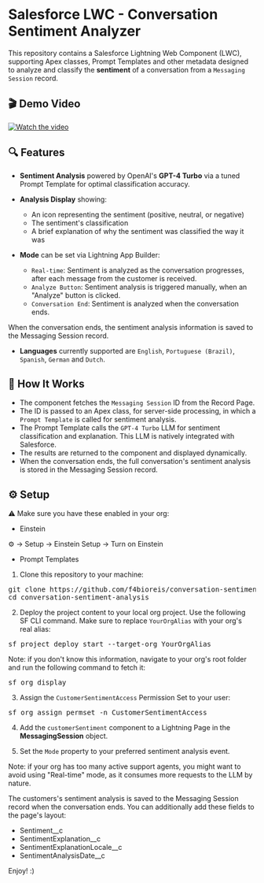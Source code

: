 # Salesforce LWC - Conversation Sentiment Analyzer

This repository contains a Salesforce Lightning Web Component (LWC), supporting Apex classes, Prompt Templates and other metadata designed to analyze and classify the **sentiment** of a conversation from a `Messaging Session` record.

## 🎬 Demo Video

[![Watch the video](https://i9.ytimg.com/vi/36AtaGBDOVQ/hqdefault.jpg?v=6805f904&sqp=CID2l8AG&rs=AOn4CLBRJopEhb_2Gv9F96cAKdoEYBkf8Q)](https://www.youtube.com/watch?v=36AtaGBDOVQ)

## 🔍 Features

- **Sentiment Analysis** powered by OpenAI's **GPT-4 Turbo** via a tuned Prompt Template for optimal classification accuracy.
  
- **Analysis Display** showing:
  - An icon representing the sentiment (positive, neutral, or negative)
  - The sentiment's classification
  - A brief explanation of why the sentiment was classified the way it was
    
- **Mode** can be set via Lightning App Builder:
  - `Real-time`: Sentiment is analyzed as the conversation progresses, after each message from the customer is received.
  - `Analyze Button`: Sentiment analysis is triggered manually, when an "Analyze" button is clicked.
  - `Conversation End`: Sentiment is analyzed when the conversation ends.

When the conversation ends, the sentiment analysis information is saved to the Messaging Session record.
    
- **Languages** currently supported are `English`, `Portuguese (Brazil)`, `Spanish`, `German` and `Dutch`.

## 🧠 How It Works

- The component fetches the `Messaging Session` ID from the Record Page.
- The ID is passed to an Apex class, for server-side processing, in which a `Prompt Template` is called for sentiment analysis.
- The Prompt Template calls the `GPT-4 Turbo` LLM for sentiment classification and explanation. This LLM is natively integrated with Salesforce.
- The results are returned to the component and displayed dynamically.
- When the conversation ends, the full conversation's sentiment analysis is stored in the Messaging Session record.

## ⚙️ Setup
⚠️ Make sure you have these enabled in your org:

- Einstein

⚙️ -> Setup -> Einstein Setup -> Turn on Einstein

- Prompt Templates

1. Clone this repository to your machine:

<pre>
git clone https://github.com/f4bioreis/conversation-sentiment-analysis.git
cd conversation-sentiment-analysis
</pre>
  
2. Deploy the project content to your local org project. Use the following SF CLI command. Make sure to replace `YourOrgAlias` with your org's real alias:

<pre>sf project deploy start --target-org YourOrgAlias</pre>

  Note: if you don't know this information, navigate to your org's root folder and run the following command to fetch it:

<pre>sf org display</pre>

3. Assign the `CustomerSentimentAccess` Permission Set to your user:

<pre>sf org assign permset -n CustomerSentimentAccess</pre>

4. Add the `customerSentiment` component to a Lightning Page in the **MessagingSession** object.

5. Set the `Mode` property to your preferred sentiment analysis event.

  Note: if your org has too many active support agents, you might want to avoid using "Real-time" mode, as it consumes more requests to the LLM by nature.

The customers's sentiment analysis is saved to the Messaging Session record when the conversation ends. You can additionally add these fields to the page's layout:

  - Sentiment__c
  - SentimentExplanation__c
  - SentimentExplanationLocale__c
  - SentimentAnalysisDate__c
 
Enjoy! :)